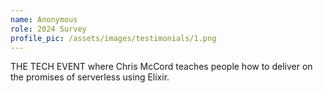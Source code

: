 ```yaml
---
name: Anonymous
role: 2024 Survey
profile_pic: /assets/images/testimonials/1.png
---
```


THE TECH EVENT where Chris McCord teaches people how to deliver on the promises of serverless using Elixir.
